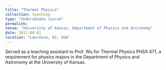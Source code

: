 ```yaml
---
title: "Thermal Physics"
collection: teaching
type: "Underaduate course"
permalink: 
venue: "University of Kansas, Department of Physics and Astronomy"
date: 2017-08-01
location: "Lawrence, KS, USA"
---
```


Served as a teaching assistant to Prof. Wu for Thermal Physics PHSX 671, a requirement for physics majors in the Department of Physics and Astronomy at the University of Kansas.  
